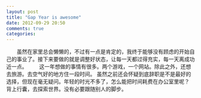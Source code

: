 ```yaml
---
layout: post
title: "Gap Year is awesome"
date: 2012-09-29 20:50
comments: true
categories: 
---
```

　　虽然在家里总会懒懒的，不过有一点是肯定的，我终于能够没有顾虑的开始自己的事业了。接下来要做的就是调整好状态，让每一天都过得充实，每一天离成功近一点。
　　这一年想做的事情有很多。两个游戏，一个网站。除此之外，还想去旅游。去空气好的地方住一段时间。
    虽然之前还会怀疑到底辞职是不是最好的选择，但现在毫无疑问。年轻的时光不多了，怎么能把时间耗费在办公室里呢？
    背上行囊，去探索世界。没有必要跟随别人的脚步。

